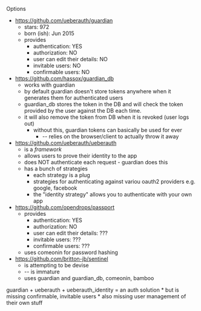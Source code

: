 

Options

* https://github.com/ueberauth/guardian
    * stars: 972
    * born (ish): Jun 2015
    * provides
        * authentication: YES
        * authorization: NO
        * user can edit their details: NO
        * invitable users: NO
        * confirmable users: NO
* https://github.com/hassox/guardian_db
    * works with guardian
    * by default guardian doesn't store tokens anywhere when it generates them for authenticated users
    * guardian_db stores the token in the DB and will check the token provided by the user against the DB each time.
    * it will also remove the token from DB when it is revoked (user logs out)
        * without this, guardian tokens can basically be used for ever
            * -- relies on the browser/client to actually throw it away
* https://github.com/ueberauth/ueberauth
    * is a _framework_
    * allows users to prove their identity to the app
    * does NOT authenticate each request - guardian does this
    * has a bunch of strategies
        * each strategy is a plug
        * strategies for authenticating against variou oauth2 providers e.g. google, facebook
        * the "identity strategy" allows you to authenticate with your own app
* https://github.com/opendrops/passport
    * provides
        * authentication: YES
        * authorization: NO
        * user can edit their details: ???
        * invitable users: ???
        * confirmable users: ???
    * uses comeonin for password hashing
* https://github.com/britton-jb/sentinel
    * is attempting to be devise
    * -- is immature
    * uses guardian and guardian_db, comeonin, bamboo

guardian + ueberauth + ueberauth_identity = an auth solution
    * but is missing confirmable, invitable users
    * also missing user management of their own stuff
